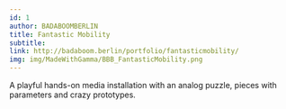 ```yaml
---
id: 1
author: BADABOOMBERLIN
title: Fantastic Mobility
subtitle:
link: http://badaboom.berlin/portfolio/fantasticmobility/
img: img/MadeWithGamma/BBB_FantasticMobility.png
---
```

A playful hands-on media installation with an analog puzzle, pieces with parameters and crazy prototypes.